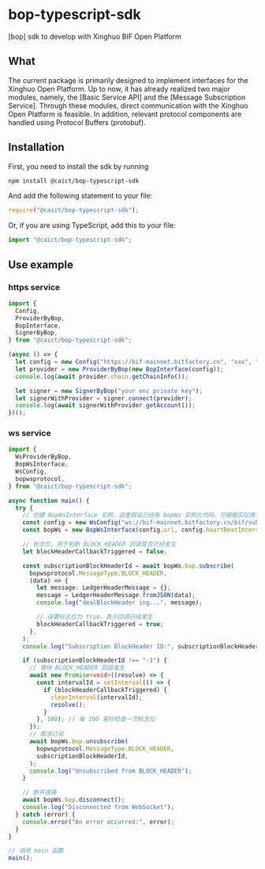 # bop-typescript-sdk

[bop] sdk to develop with Xinghuo BIF Open Platform

## What

The current package is primarily designed to implement interfaces for the Xinghuo Open Platform. Up to now, it has already realized two major modules, namely, the [Basic Service API] and the [Message Subscription Service]. Through these modules, direct communication with the Xinghuo Open Platform is feasible. In addition, relevant protocol components are handled using Protocol Buffers (protobuf).

## Installation

First, you need to install the sdk by running

```bash
npm install @caict/bop-typescript-sdk
```

And add the following statement to your file:

```js
require("@caict/bop-typescript-sdk");
```

Or, if you are using TypeScript, add this to your file:

```ts
import "@caict/bop-typescript-sdk";
```

## Use example

### https service

```ts
import {
  Config,
  ProviderByBop,
  BopInterface,
  SignerByBop,
} from "@caict/bop-typescript-sdk";

(async () => {
  let config = new Config("https://bif-mainnet.bitfactory.cn", "xxx", "xxx");
  let provider = new ProviderByBop(new BopInterface(config));
  console.log(await provider.chain.getChainInfo());

  let signer = new SignerByBop("your enc private key");
  let signerWithProvider = signer.connect(provider);
  console.log(await signerWithProvider.getAccount());
})();
```

### ws service

```ts
import {
  WsProviderByBop,
  BopWsInterface,
  WsConfig,
  bopwsprotocol,
} from "@caict/bop-typescript-sdk";

async function main() {
  try {
    // 创建 BopWsInterface 实例，这里假设已经有 bopWs 实例化代码，可根据实际情况修改
    const config = new WsConfig("ws://bif-mainnet.bitfactory.cn/bif/subscribe"); // 替换为实际的 WebSocket 地址
    const bopWs = new BopWsInterface(config.url, config.heartBeatInterval);

    // 标志位，用于判断 BLOCK_HEADER 回调是否已经发生
    let blockHeaderCallbackTriggered = false;

    const subscriptionBlockHeaderId = await bopWs.bop.subscribe(
      bopwsprotocol.MessageType.BLOCK_HEADER,
      (data) => {
        let message: LedgerHeaderMessage = {};
        message = LedgerHeaderMessage.fromJSON(data);
        console.log("dealBlockHeader ing...", message);

        // 设置标志位为 true，表示回调已经发生
        blockHeaderCallbackTriggered = true;
      },
    );
    console.log("Subscription BlockHeader ID:", subscriptionBlockHeaderId);

    if (subscriptionBlockHeaderId !== "-1") {
      // 等待 BLOCK_HEADER 回调发生
      await new Promise<void>((resolve) => {
        const intervalId = setInterval(() => {
          if (blockHeaderCallbackTriggered) {
            clearInterval(intervalId);
            resolve();
          }
        }, 100); // 每 100 毫秒检查一次标志位
      });
      // 取消订阅
      await bopWs.bop.unsubscribe(
        bopwsprotocol.MessageType.BLOCK_HEADER,
        subscriptionBlockHeaderId,
      );
      console.log("Unsubscribed from BLOCK_HEADER");
    }

    // 断开连接
    await bopWs.bop.disconnect();
    console.log("Disconnected from WebSocket");
  } catch (error) {
    console.error("An error occurred:", error);
  }
}

// 调用 main 函数
main();
```

